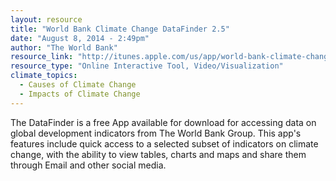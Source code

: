 ```yaml
---
layout: resource
title: "World Bank Climate Change DataFinder 2.5"
date: "August 8, 2014 - 2:49pm"
author: "The World Bank"
resource_link: "http://itunes.apple.com/us/app/world-bank-climate-change/id480079609?mt=8"
resource_type: "Online Interactive Tool, Video/Visualization"
climate_topics:
  - Causes of Climate Change
  - Impacts of Climate Change
---
```


The DataFinder is a free App available for download for accessing data on global development indicators from The World Bank Group. This app's features include quick access to a selected subset of indicators on climate change, with the ability to view tables, charts and maps and share them through Email and other social media.
